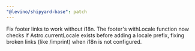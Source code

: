 ```yaml
---
"@levino/shipyard-base": patch
---
```


Fix footer links to work without i18n. The footer's withLocale function now checks if Astro.currentLocale exists before adding a locale prefix, fixing broken links (like /imprint) when i18n is not configured.
